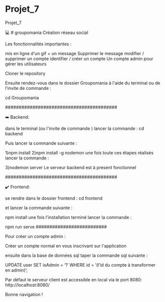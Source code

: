 # Projet_7
 Projet_7

💻 # groupomania Création réseau social

Les fonctionnalités importantes :

mis en ligne d'un gif + un message
Supprimer le message
modifier / supprimer un compte
identifier / créer un compte
Un compte admin pour gérer les utilisateurs


Cloner le repository 

Ensuite rendez-vous dans le dossier Groupomania à l'aide du terminal ou de l'invite de commande :

cd Groupomania

#########################################

➡️ Backend:

dans le terminal (ou l'invite de commande ) lancer la commande : cd backend

Puis lancer la commande suivante :

1)npm install 
2)npm install -g nodemon
une fois toute ces étapes réalisés lancer la commande :

3)nodemon server
Le serveur backend est à present fonctionnel

#########################################

✔️ Frontend:

se rendre dans le dossier frontend : cd frontend

et lancer la commande suivante :

npm install
une fois l'installation terminé lancer la commande :

npm run serve
##########################

Pour créer un compte admin :

Créer un compte normal en vous inscrivant sur l'application

ensuite dans la base de données sql taper la commande sql suivante :

UPDATE user SET isAdmin = ‘1’ WHERE id = ‘(l’id du compte à transformer en admin)’;

Par défaut le serveur client est accessible en local via le port 8080: http://localhost:8080/

Bonne navigation !

